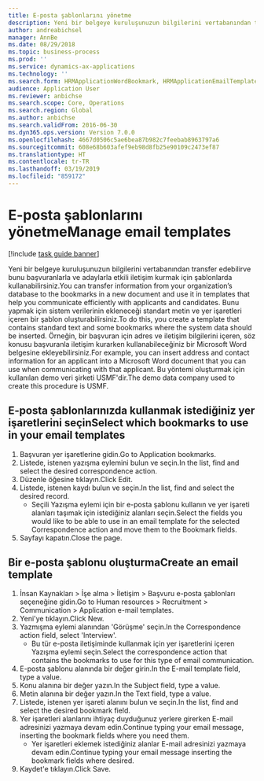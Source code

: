 ```yaml
---
title: E-posta şablonlarını yönetme
description: Yeni bir belgeye kuruluşunuzun bilgilerini vertabanından transfer edebilirve bunu başvuranlarla ve adaylarla etkili iletişim kurmak için şablonlarda kullanabilirsiniz.
author: andreabichsel
manager: AnnBe
ms.date: 08/29/2018
ms.topic: business-process
ms.prod: ''
ms.service: dynamics-ax-applications
ms.technology: ''
ms.search.form: HRMApplicationWordBookmark, HRMApplicationEmailTemplate
audience: Application User
ms.reviewer: anbichse
ms.search.scope: Core, Operations
ms.search.region: Global
ms.author: anbichse
ms.search.validFrom: 2016-06-30
ms.dyn365.ops.version: Version 7.0.0
ms.openlocfilehash: 4667d0506c5ae6bea87b982c7feebab8963797a6
ms.sourcegitcommit: 608e68b603afef9eb98d8fb25e90109c2473ef87
ms.translationtype: HT
ms.contentlocale: tr-TR
ms.lasthandoff: 03/19/2019
ms.locfileid: "859172"
---
```

# <a name="manage-email-templates"></a><span data-ttu-id="8c0ed-103">E-posta şablonlarını yönetme</span><span class="sxs-lookup"><span data-stu-id="8c0ed-103">Manage email templates</span></span>

[!include [task guide banner](../../includes/task-guide-banner.md)]

<span data-ttu-id="8c0ed-104">Yeni bir belgeye kuruluşunuzun bilgilerini vertabanından transfer edebilirve bunu başvuranlarla ve adaylarla etkili iletişim kurmak için şablonlarda kullanabilirsiniz.</span><span class="sxs-lookup"><span data-stu-id="8c0ed-104">You can transfer information from your organization’s database to the bookmarks in a new document and use it in templates that help you communicate efficiently with applicants and candidates.</span></span> <span data-ttu-id="8c0ed-105">Bunu yapmak için sistem verilerinin ekleneceği standart metin ve yer işaretleri içeren bir şablon oluşturabilirsiniz.</span><span class="sxs-lookup"><span data-stu-id="8c0ed-105">To do this, you create a template that contains standard text and some bookmarks where the system data should be inserted.</span></span> <span data-ttu-id="8c0ed-106">Örneğin, bir başvuran için adres ve iletişim bilgilerini içeren, söz konusu başvuranla iletişim kurarken kullanabileceğiniz bir Microsoft Word belgesine ekleyebilirsiniz.</span><span class="sxs-lookup"><span data-stu-id="8c0ed-106">For example, you can insert address and contact information for an applicant into a Microsoft Word document that you can use when communicating with that applicant.</span></span> <span data-ttu-id="8c0ed-107">Bu yöntemi oluşturmak için kullanılan demo veri şirketi USMF'dir.</span><span class="sxs-lookup"><span data-stu-id="8c0ed-107">The demo data company used to create this procedure is USMF.</span></span>


## <a name="select-which-bookmarks-to-use-in-your-email-templates"></a><span data-ttu-id="8c0ed-108">E-posta şablonlarınızda kullanmak istediğiniz yer işaretlerini seçin</span><span class="sxs-lookup"><span data-stu-id="8c0ed-108">Select which bookmarks to use in your email templates</span></span>
1. <span data-ttu-id="8c0ed-109">Başvuran yer işaretlerine gidin.</span><span class="sxs-lookup"><span data-stu-id="8c0ed-109">Go to Application bookmarks.</span></span>
2. <span data-ttu-id="8c0ed-110">Listede, istenen yazışma eylemini bulun ve seçin.</span><span class="sxs-lookup"><span data-stu-id="8c0ed-110">In the list, find and select the desired correspondence action.</span></span>
3. <span data-ttu-id="8c0ed-111">Düzenle öğesine tıklayın.</span><span class="sxs-lookup"><span data-stu-id="8c0ed-111">Click Edit.</span></span>
4. <span data-ttu-id="8c0ed-112">Listede, istenen kaydı bulun ve seçin.</span><span class="sxs-lookup"><span data-stu-id="8c0ed-112">In the list, find and select the desired record.</span></span>
    * <span data-ttu-id="8c0ed-113">Seçili Yazışma eylemi için bir e-posta şablonu kullanın ve yer işareti alanları taşımak için istediğiniz alanları seçin.</span><span class="sxs-lookup"><span data-stu-id="8c0ed-113">Select the fields you would like to be able to use in an email template for the selected Correspondence action and move them to the Bookmark fields.</span></span>  
5. <span data-ttu-id="8c0ed-114">Sayfayı kapatın.</span><span class="sxs-lookup"><span data-stu-id="8c0ed-114">Close the page.</span></span>

## <a name="create-an-email-template"></a><span data-ttu-id="8c0ed-115">Bir e-posta şablonu oluşturma</span><span class="sxs-lookup"><span data-stu-id="8c0ed-115">Create an email template</span></span>
1. <span data-ttu-id="8c0ed-116">İnsan Kaynakları > İşe alma > İletişim > Başvuru e-posta şablonları seçeneğine gidin.</span><span class="sxs-lookup"><span data-stu-id="8c0ed-116">Go to Human resources > Recruitment > Communication > Application e-mail templates.</span></span>
2. <span data-ttu-id="8c0ed-117">Yeni'ye tıklayın.</span><span class="sxs-lookup"><span data-stu-id="8c0ed-117">Click New.</span></span>
3. <span data-ttu-id="8c0ed-118">Yazmışma eylemi alanından 'Görüşme' seçin.</span><span class="sxs-lookup"><span data-stu-id="8c0ed-118">In the Correspondence action field, select 'Interview'.</span></span>
    * <span data-ttu-id="8c0ed-119">Bu tür e-posta iletişiminde kullanmak için yer işaretlerini içeren Yazışma eylemi seçin.</span><span class="sxs-lookup"><span data-stu-id="8c0ed-119">Select the correspondence action that contains the bookmarks to use for this type of email communication.</span></span>  
4. <span data-ttu-id="8c0ed-120">E-posta şablonu alanında bir değer girin.</span><span class="sxs-lookup"><span data-stu-id="8c0ed-120">In the E-mail template field, type a value.</span></span>
5. <span data-ttu-id="8c0ed-121">Konu alanına bir değer yazın.</span><span class="sxs-lookup"><span data-stu-id="8c0ed-121">In the Subject field, type a value.</span></span>
6. <span data-ttu-id="8c0ed-122">Metin alanına bir değer yazın.</span><span class="sxs-lookup"><span data-stu-id="8c0ed-122">In the Text field, type a value.</span></span>
7. <span data-ttu-id="8c0ed-123">Listede, istenen yer işareti alanını bulun ve seçin.</span><span class="sxs-lookup"><span data-stu-id="8c0ed-123">In the list, find and select the desired bookmark field.</span></span>
8. <span data-ttu-id="8c0ed-124">Yer işaretleri alanlarını ihtiyaç duyduğunuz yerlere girerken E-mail adresinizi yazmaya devam edin.</span><span class="sxs-lookup"><span data-stu-id="8c0ed-124">Continue typing your email message, inserting the bookmark fields where you need them.</span></span>
    * <span data-ttu-id="8c0ed-125">Yer işaretleri eklemek istediğiniz alanlar E-mail adresinizi yazmaya devam edin.</span><span class="sxs-lookup"><span data-stu-id="8c0ed-125">Continue typing your email message inserting the bookmark fields where desired.</span></span>  
9. <span data-ttu-id="8c0ed-126">Kaydet'e tıklayın.</span><span class="sxs-lookup"><span data-stu-id="8c0ed-126">Click Save.</span></span>


